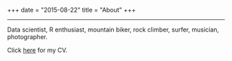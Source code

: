 +++
date = "2015-08-22"
title = "About"
+++

***

Data scientist, R enthusiast, mountain biker, rock climber, surfer, musician, photographer.

Click [here](/pdf/one_page_mjpcv.pdf) for my CV.

